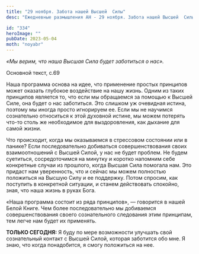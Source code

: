```yaml
---
title: "29 ноября. Забота нашей Высшей  Силы"
desc: "Ежедневные размышления АН - 29 ноября. Забота нашей Высшей  Силы"

id: "334"
heroImage: ""
pubDate: 2023-05-04
moth: "noyabr"
---
```


_«Мы верим, что наша Высшая Сила будет заботиться о нас»._

Основной текст, с.69

Наша программа основа на идее, что применение простых принципов может оказать
глубокое воздействие на нашу жизнь. Одним из таких принципов является то, что
если мы обращаемся за помощью к Высшей Силе, она будет о нас заботиться. Это
слишком уж очевидная истина, поэтому мы иногда просто игнорируем ее. Если мы
не научимся сознательно относиться к этой духовной истине, мы можем потерять
что-то столь же необходимое для выздоровления, как дыхание для самой жизни.

Что происходит, когда мы оказываемся в стрессовом состоянии или в панике? Если
последовательно добиваться совершенствования своих взаимоотношений с Высшей
Силой, у нас не будет проблем. Не будем суетиться, сосредоточимся на минутку и
коротко напомним себе конкретные случаи из прошлого, когда Высшая Сила
помогала нам. Это придаст нам уверенность, что и сейчас мы можем полностью
положиться на Высшую Силу и ее поддержку. Потом спросим, как поступить в
конкретной ситуации, и станем действовать спокойно, зная, что наша жизнь в
руках Бога.

«Наша программа состоит из ряда принципов», — говорится в нашей Белой Книге.
Чем более последовательно мы добиваемся совершенствования своего сознательного
следования этим принципам, тем легче нам будет их применять.

**ТОЛЬКО СЕГОДНЯ:** Я буду по мере возможности улучшать свой сознательный
контакт с Высшей Силой, которая заботится обо мне. Я знаю, что когда
понадобится, я смогу положиться на нее.
